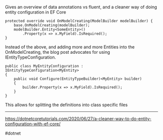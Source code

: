 Gives an overview of data annotations vs fluent, and a cleaner way of doing entity configuration in EF Core

```
protected override void OnModelCreating(ModelBuilder modelBuilder) {
	base.OnModelCreating(modelBuilder);
	modelBuilder.Entity<SomeEntity>()
		.Property(x => x.MyField).IsRequired();
}
```

Instead of the above, and adding more and more Entities into the OnModelCreating, the blog post advocates for using IEntityTypeConfiguration. 

```
public class MyEntityConfiguration : IEntityTypeConfiguration<MyEntity>
{
	public void Configure(EntityTypeBuilder)<MyEntity> builder) 
	{
		builder.Property(x => x.MyField).IsRequired();
	}
}
```
This allows for splitting the definitions into class specific files

---
https://dotnetcoretutorials.com/2020/06/27/a-cleaner-way-to-do-entity-configuration-with-ef-core/

#dotnet 
